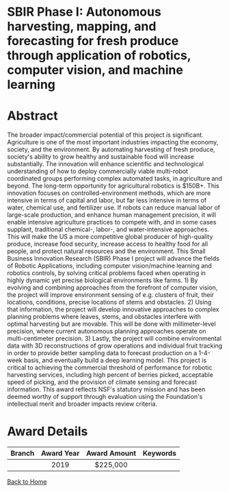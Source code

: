 
SBIR Phase I: Autonomous harvesting, mapping, and forecasting for fresh produce through application of robotics, computer vision, and machine learning
======================================================================================================================================================

# Abstract


The broader impact/commercial potential of this project is significant. Agriculture is one of the most important industries impacting the economy, society, and the environment. By automating harvesting of fresh produce, society's ability to grow healthy and sustainable food will increase substantially. The innovation will enhance scientific and technological understanding of how to deploy commercially viable multi-robot coordinated groups performing complex automated tasks, in agriculture and beyond. The long-term opportunity for agricultural robotics is $150B+. This innovation focuses on controlled-environment methods, which are more intensive in terms of capital and labor, but far less intensive in terms of water, chemical use, and fertilizer use. If robots can reduce manual labor of large-scale production, and enhance human management precision, it will enable intensive agriculture practices to compete with, and in some cases supplant, traditional chemical-, labor-, and water-intensive approaches. This will make the US a more competitive global producer of high-quality produce, increase food security, increase access to healthy food for all people, and protect natural resources and the environment. This Small Business Innovation Research (SBIR) Phase I project will advance the fields of Robotic Applications, including computer vision/machine learning and robotics controls, by solving critical problems faced when operating in highly dynamic yet precise biological environments like farms. 1) By evolving and combining approaches from the forefront of computer vision, the project will improve environment sensing of e.g. clusters of fruit, their locations, conditions, precise locations of stems and obstacles. 2) Using that information, the project will develop innovative approaches to complex planning problems where leaves, stems, and obstacles interfere with optimal harvesting but are movable. This will be done with millimeter-level precision, where current autonomous planning approaches operate on multi-centimeter precision. 3) Lastly, the project will combine environmental data with 3D reconstructions of grow operations and individual fruit tracking in order to provide better sampling data to forecast production on a 1-4-week basis, and eventually build a deep learning model. This project is critical to achieving the commercial threshold of performance for robotic harvesting services, including high percent of berries picked, acceptable speed of picking, and the provision of climate sensing and forecast information. This award reflects NSF's statutory mission and has been deemed worthy of support through evaluation using the Foundation's intellectual merit and broader impacts review criteria.  

# Award Details

|Branch|Award Year|Award Amount|Keywords|
| :---: | :---: | :---: | :---: |
||2019|$225,000||
  
  


[Back to Home](https://github.com/chrischow/dod_sbir_awards/JT/#435)